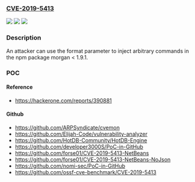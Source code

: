 ### [CVE-2019-5413](https://cve.mitre.org/cgi-bin/cvename.cgi?name=CVE-2019-5413)
![](https://img.shields.io/static/v1?label=Product&message=morgan&color=blue)
![](https://img.shields.io/static/v1?label=Version&message=n%2Fa&color=blue)
![](https://img.shields.io/static/v1?label=Vulnerability&message=Code%20Injection%20(CWE-94)&color=brighgreen)

### Description

An attacker can use the format parameter to inject arbitrary commands in the npm package morgan < 1.9.1.

### POC

#### Reference
- https://hackerone.com/reports/390881

#### Github
- https://github.com/ARPSyndicate/cvemon
- https://github.com/Elijah-Code/vulnerability-analyzer
- https://github.com/HotDB-Community/HotDB-Engine
- https://github.com/developer3000S/PoC-in-GitHub
- https://github.com/forse01/CVE-2019-5413-NetBeans
- https://github.com/forse01/CVE-2019-5413-NetBeans-NoJson
- https://github.com/nomi-sec/PoC-in-GitHub
- https://github.com/ossf-cve-benchmark/CVE-2019-5413

